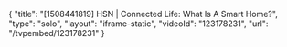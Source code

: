 {
    "title": "[1508441819] HSN | Connected Life: What Is A Smart Home?",
    "type": "solo",
    "layout": "iframe-static",
    "videoId": "123178231",
    "url": "\/tvpembed\/123178231"
}